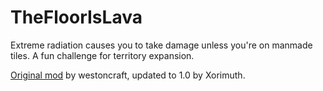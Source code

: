 # TheFloorIsLava
Extreme radiation causes you to take damage unless you're on manmade tiles.
A fun challenge for territory expansion.

[Original mod](https://mods.factorio.com/mod/TheFloorIsLava) by westoncraft, updated to 1.0 by Xorimuth.